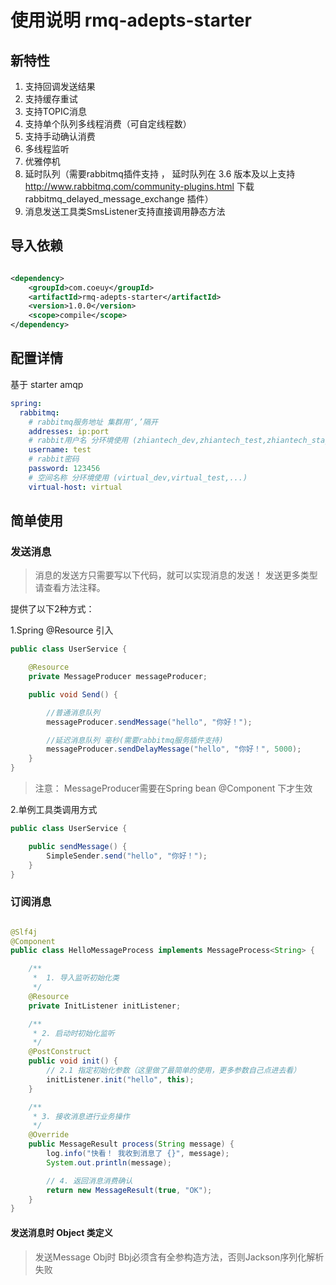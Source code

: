 # 使用说明 rmq-adepts-starter

## 新特性

1. 支持回调发送结果
2. 支持缓存重试
3. 支持TOPIC消息
4. 支持单个队列多线程消费（可自定线程数）
5. 支持手动确认消费
6. 多线程监听
7. 优雅停机
8. 延时队列（需要rabbitmq插件支持 ， 延时队列在 3.6 版本及以上支持 http://www.rabbitmq.com/community-plugins.html 下载
   rabbitmq_delayed_message_exchange 插件）
9. 消息发送工具类SmsListener支持直接调用静态方法

## 导入依赖

```xml

<dependency>
    <groupId>com.coeuy</groupId>
    <artifactId>rmq-adepts-starter</artifactId>
    <version>1.0.0</version>
    <scope>compile</scope>
</dependency>
```

## 配置详情

基于 starter amqp

```yaml 
spring: 
  rabbitmq:
    # rabbitmq服务地址 集群用‘,’隔开
    addresses: ip:port
    # rabbit用户名 分环境使用 (zhiantech_dev,zhiantech_test,zhiantech_stage)
    username: test
    # rabbit密码
    password: 123456
    # 空间名称 分环境使用 (virtual_dev,virtual_test,...)
    virtual-host: virtual
```

## 简单使用

### 发送消息

> 消息的发送方只需要写以下代码，就可以实现消息的发送！ 发送更多类型请查看方法注释。

提供了以下2种方式：

1.Spring @Resource 引入

```java
public class UserService {

    @Resource
    private MessageProducer messageProducer;

    public void Send() {

        //普通消息队列
        messageProducer.sendMessage("hello", "你好！");

        //延迟消息队列 毫秒(需要rabbitmq服务插件支持)
        messageProducer.sendDelayMessage("hello", "你好！", 5000);
    }
}
```

> 注意： MessageProducer需要在Spring bean @Component 下才生效


2.单例工具类调用方式

```java
public class UserService {

    public sendMessage() {
        SimpleSender.send("hello", "你好！");
    }
}
```

### 订阅消息

```java

@Slf4j
@Component
public class HelloMessageProcess implements MessageProcess<String> {

    /**
     *  1. 导入监听初始化类
     */
    @Resource
    private InitListener initListener;

    /**
     * 2. 启动时初始化监听
     */
    @PostConstruct
    public void init() {
        // 2.1 指定初始化参数（这里做了最简单的使用，更多参数自己点进去看）
        initListener.init("hello", this);
    }

    /**
     * 3. 接收消息进行业务操作
     */
    @Override
    public MessageResult process(String message) {
        log.info("快看！ 我收到消息了 {}", message);
        System.out.println(message);

        // 4. 返回消息消费确认 
        return new MessageResult(true, "OK");
    }
}

```

#### 发送消息时 Object 类定义

> 发送Message Obj时 Bbj必须含有全参构造方法，否则Jackson序列化解析失败
  
    

